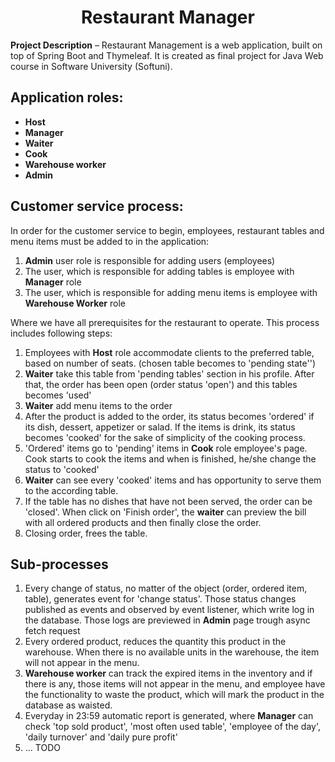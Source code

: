 # <h1 align="center">Restaurant Manager</h1>

**Project Description** – Restaurant Management is a web application, built on top of Spring Boot and Thymeleaf. It is created as final
project for Java Web course in Software University (Softuni).

## Application roles:

* **Host**
* **Manager**
* **Waiter**
* **Cook**
* **Warehouse worker**
* **Admin**

## Customer service process:

In order for the customer service to begin, employees, restaurant tables and menu items must be added to in the application:
1. **Admin** user role is responsible for adding users (employees)
2. The user, which is responsible for adding tables is employee with **Manager** role
3. The user, which is responsible for adding menu items is employee with **Warehouse Worker** role

Where we have all prerequisites for the restaurant to operate. This process includes following steps:

1. Employees with **Host** role accommodate clients to the preferred table, based on number of seats. (chosen table becomes to 'pending state'')
2. **Waiter** take this table from 'pending tables' section in his profile. After that, the order has been open (order status 'open') and this tables becomes 'used'
3. **Waiter** add menu items to the order
4. After the product is added to the order, its status becomes 'ordered' if its dish, dessert, appetizer or salad. If the items is drink, its status becomes 'cooked' for the sake of simplicity of the cooking process.
5. 'Ordered' items go to 'pending' items in **Cook** role employee's page. Cook starts to cook the items and when is finished, he/she change the status to 'cooked'
6. **Waiter** can see every 'cooked' items and has opportunity to serve them to the according table.
7. If the table has no dishes that have not been served, the order can be 'closed'. When click on 'Finish order', the **waiter** can preview the bill with all ordered products and then finally close the order.
8. Closing order, frees the table.

## Sub-processes

1. Every change of status, no matter of the object (order, ordered item, table), generates event for 'change status'. Those status changes published as events and observed by event listener, which write log in the database. Those logs are previewed in **Admin** page trough async fetch request
2. Every ordered product, reduces the quantity this product in the warehouse. When there is no available units in the warehouse, the item will not appear in the menu.
3. **Warehouse worker** can track the expired items in the inventory and if there is any, those items will not appear in the menu, and employee have the functionality to waste the product, which will mark the product in the database as waisted.
4. Everyday in 23:59 automatic report is generated, where **Manager** can check 'top sold product', 'most often used table', 'employee of the day', 'daily turnover' and 'daily pure profit'
5. ... TODO